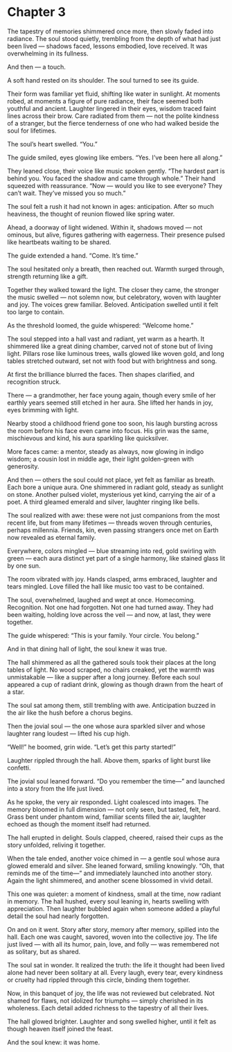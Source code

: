 # Chapter 3

The tapestry of memories shimmered once more, then slowly faded into radiance. The soul stood quietly, trembling from the depth of what had just been lived — shadows faced, lessons embodied, love received. It was overwhelming in its fullness.

And then — a touch.

A soft hand rested on its shoulder. The soul turned to see its guide.

Their form was familiar yet fluid, shifting like water in sunlight. At moments robed, at moments a figure of pure radiance, their face seemed both youthful and ancient. Laughter lingered in their eyes, wisdom traced faint lines across their brow. Care radiated from them — not the polite kindness of a stranger, but the fierce tenderness of one who had walked beside the soul for lifetimes.

The soul’s heart swelled. “You.”

The guide smiled, eyes glowing like embers. “Yes. I’ve been here all along.”

They leaned close, their voice like music spoken gently. “The hardest part is behind you. You faced the shadow and came through whole.” Their hand squeezed with reassurance. “Now — would you like to see everyone? They can’t wait. They’ve missed you so much.”

The soul felt a rush it had not known in ages: anticipation. After so much heaviness, the thought of reunion flowed like spring water.

Ahead, a doorway of light widened. Within it, shadows moved — not ominous, but alive, figures gathering with eagerness. Their presence pulsed like heartbeats waiting to be shared.

The guide extended a hand. “Come. It’s time.”

The soul hesitated only a breath, then reached out. Warmth surged through, strength returning like a gift.

Together they walked toward the light. The closer they came, the stronger the music swelled — not solemn now, but celebratory, woven with laughter and joy. The voices grew familiar. Beloved. Anticipation swelled until it felt too large to contain.

As the threshold loomed, the guide whispered: “Welcome home.”

The soul stepped into a hall vast and radiant, yet warm as a hearth. It shimmered like a great dining chamber, carved not of stone but of living light. Pillars rose like luminous trees, walls glowed like woven gold, and long tables stretched outward, set not with food but with brightness and song.

At first the brilliance blurred the faces. Then shapes clarified, and recognition struck.

There — a grandmother, her face young again, though every smile of her earthly years seemed still etched in her aura. She lifted her hands in joy, eyes brimming with light.

Nearby stood a childhood friend gone too soon, his laugh bursting across the room before his face even came into focus. His grin was the same, mischievous and kind, his aura sparkling like quicksilver.

More faces came: a mentor, steady as always, now glowing in indigo wisdom; a cousin lost in middle age, their light golden-green with generosity.

And then — others the soul could not place, yet felt as familiar as breath. Each bore a unique aura. One shimmered in radiant gold, steady as sunlight on stone. Another pulsed violet, mysterious yet kind, carrying the air of a poet. A third gleamed emerald and silver, laughter ringing like bells.

The soul realized with awe: these were not just companions from the most recent life, but from many lifetimes — threads woven through centuries, perhaps millennia. Friends, kin, even passing strangers once met on Earth now revealed as eternal family.

Everywhere, colors mingled — blue streaming into red, gold swirling with green — each aura distinct yet part of a single harmony, like stained glass lit by one sun.

The room vibrated with joy. Hands clasped, arms embraced, laughter and tears mingled. Love filled the hall like music too vast to be contained.

The soul, overwhelmed, laughed and wept at once. Homecoming. Recognition. Not one had forgotten. Not one had turned away. They had been waiting, holding love across the veil — and now, at last, they were together.

The guide whispered: “This is your family. Your circle. You belong.”

And in that dining hall of light, the soul knew it was true.

The hall shimmered as all the gathered souls took their places at the long tables of light. No wood scraped, no chairs creaked, yet the warmth was unmistakable — like a supper after a long journey. Before each soul appeared a cup of radiant drink, glowing as though drawn from the heart of a star.

The soul sat among them, still trembling with awe. Anticipation buzzed in the air like the hush before a chorus begins.

Then the jovial soul — the one whose aura sparkled silver and whose laughter rang loudest — lifted his cup high.

“Well!” he boomed, grin wide. “Let’s get this party started!”

Laughter rippled through the hall. Above them, sparks of light burst like confetti.

The jovial soul leaned forward. “Do you remember the time—” and launched into a story from the life just lived.

As he spoke, the very air responded. Light coalesced into images. The memory bloomed in full dimension — not only seen, but tasted, felt, heard. Grass bent under phantom wind, familiar scents filled the air, laughter echoed as though the moment itself had returned.

The hall erupted in delight. Souls clapped, cheered, raised their cups as the story unfolded, reliving it together.

When the tale ended, another voice chimed in — a gentle soul whose aura glowed emerald and silver. She leaned forward, smiling knowingly. “Oh, that reminds me of the time—” and immediately launched into another story. Again the light shimmered, and another scene blossomed in vivid detail.

This one was quieter: a moment of kindness, small at the time, now radiant in memory. The hall hushed, every soul leaning in, hearts swelling with appreciation. Then laughter bubbled again when someone added a playful detail the soul had nearly forgotten.

On and on it went. Story after story, memory after memory, spilled into the hall. Each one was caught, savored, woven into the collective joy. The life just lived — with all its humor, pain, love, and folly — was remembered not as solitary, but as shared.

The soul sat in wonder. It realized the truth: the life it thought had been lived alone had never been solitary at all. Every laugh, every tear, every kindness or cruelty had rippled through this circle, binding them together.

Now, in this banquet of joy, the life was not reviewed but celebrated. Not shamed for flaws, not idolized for triumphs — simply cherished in its wholeness. Each detail added richness to the tapestry of all their lives.

The hall glowed brighter. Laughter and song swelled higher, until it felt as though heaven itself joined the feast.

And the soul knew: it was home.
